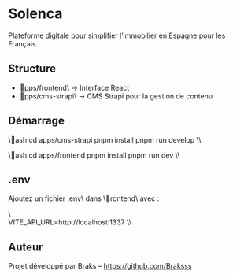 ﻿# Solenca

Plateforme digitale pour simplifier l’immobilier en Espagne pour les Français.

## Structure

- \pps/frontend\ → Interface React
- \pps/cms-strapi\ → CMS Strapi pour la gestion de contenu

## Démarrage

\\\ash
cd apps/cms-strapi
pnpm install
pnpm run develop
\\\

\\\ash
cd apps/frontend
pnpm install
pnpm run dev
\\\

## .env

Ajoutez un fichier \.env\ dans \rontend\ avec :

\\\
VITE_API_URL=http://localhost:1337
\\\

## Auteur

Projet développé par Braks – https://github.com/Braksss
